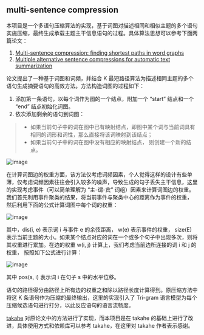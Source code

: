 ## multi-sentence compression

本项目是一个多语句压缩算法的实现，基于词图对描述相同和相似主题的多个语句实施压缩，最终生成承载主题主干信息语句的过程。具体算法思想可以参考下面两篇论文：

1. [Multi-sentence compression: finding shortest paths in word graphs](http://dl.acm.org/citation.cfm?id=1873818)
2. [Multiple alternative sentence compressions for automatic text summarization](http://www.umiacs.umd.edu/~dmzajic/papers/DUC2007.pdf)

论文提出了一种基于词图和词频，并结合 K 最短路径算法为描述相同主题的多个语句生成摘要语句的高效方法。方法构造词图的过程如下：

1. 添加第一条语句，以每个词作为图的一个结点，附加一个 “start” 结点和一个 “end” 结点初始化词图。
2. 依次添加剩余的语句到词图：

> - 如果当前句子中的词在图中已有映射结点，即图中某个词与当前词具有相同的词形和词性，那么直接将该词映射到该结点；
> - 如果当前句子中的词在图中没有相应的映射结点， 则创建一个新的结点。

![image](https://github.com/procyon-lotor/procyon-lotor.github.io/blob/master/images/2017/wordgraph.png?raw=false)

在计算词图边的权重方面，该方法仅考虑词频因素，个人觉得这样的设计有些单薄，仅考虑词频因素往往会引入较多的噪声，导致生成的句子丢失主干信息，这里的实现考虑事件（可以简单理解为 “主-谓-宾” 词组）因素来计算词图边的权重。我们首先利用事件聚类的结果，将当前事件与聚类中心的距离作为事件的权重， 然后利用下面的公式计算词图中每个词的权重：

![image](https://github.com/procyon-lotor/procyon-lotor.github.io/blob/master/images/2017/msc_1.png?raw=false)

其中，dis(i, e) 表示词 i 与事件 e 的余弦距离， w(e) 表示事件的权重， size(E) 表示当前主题的大小。如果某个结点对应的词在一个或多个句子中出现多次，则将其权重进行累加。在边的权重 w(i, j) 计算上，我们考虑当前边所连接的词 i 和 j 的权重， 按照如下公式进行计算：

![image](https://github.com/procyon-lotor/procyon-lotor.github.io/blob/master/images/2017/msc_2.png?raw=false)

其中 pos(s, i) 表示词 i 在句子 s 中的水平位移。

语句的路径得分由路径上所有边的权重之和除以路径长度计算得到。原压缩方法中将这 K 条语句作为压缩的最终输出，这里的实现引入了 Tri-gram 语言模型为每个压缩候选语句进行打分，以此反应语句的语言流畅度。

[takahe](https://github.com/boudinfl/takahe) 对原论文中的方法进行了实现，而本项目是在 takahe 的基础上进行了改进，具体使用方式和依赖库可以参考 takahe，在这里对 takahe 作者表示感谢。
